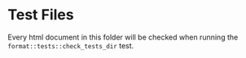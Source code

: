 # Test Files

Every html document in this folder will be checked when running the `format::tests::check_tests_dir` test.
